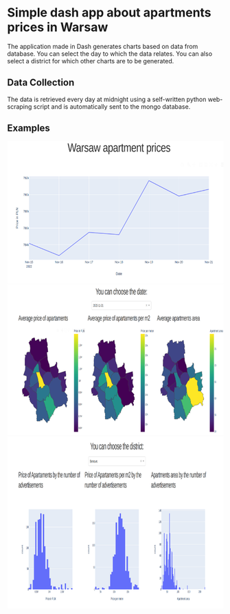 # Simple dash app about apartments prices in Warsaw
The application made in Dash generates charts based on data from database.
You can select the day to which the data relates.
You can also select a district for which other charts are to be generated.

## Data Collection 
The data is retrieved every day at midnight using a self-written python web-scraping script and is automatically sent to the mongo database.

## Examples 

<img src="README_ASSETS/11.png" alt="11" style="height: 330px; width:638px;"/>
<img src="README_ASSETS/12.png" alt="12" style="height: 350px; width:999px;"/>
<img src="README_ASSETS/13.png" alt="13" style="height: 400px; width:1043px;"/>
